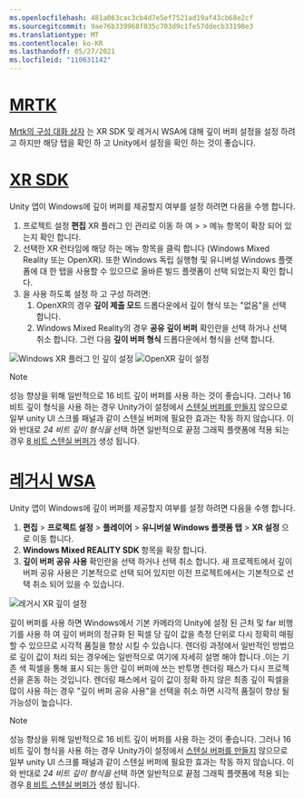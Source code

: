 ```yaml
---
ms.openlocfilehash: 481a063cac3cb4d7e5ef7521ad19af43cb68e2cf
ms.sourcegitcommit: 9ae76b339968f035c703d9c1fe57ddecb33198e3
ms.translationtype: MT
ms.contentlocale: ko-KR
ms.lasthandoff: 05/27/2021
ms.locfileid: "110631142"
---
```

# <a name="mrtk"></a>[MRTK](#tab/mrtk)
<!-- NEVER CHANGE THE ABOVE LINE! -->

[Mrtk의 구성 대화 상자](/windows/mixed-reality/mrtk-unity/configuration/mrtk-configuration-dialog) 는 XR SDK 및 레거시 WSA에 대해 깊이 버퍼 설정을 설정 하려고 하지만 해당 탭을 확인 하 고 Unity에서 설정을 확인 하는 것이 좋습니다.

# <a name="xr-sdk"></a>[XR SDK](#tab/xr)
<!-- NEVER CHANGE THE ABOVE LINE! -->

Unity 앱이 Windows에 깊이 버퍼를 제공할지 여부를 설정 하려면 다음을 수행 합니다.

1. 프로젝트 설정 **편집** XR 플러그 인 관리로 이동 하 여  >    >   메뉴 항목이 확장 되어 있는지 확인 합니다.
2. 선택한 XR 런타임에 해당 하는 메뉴 항목을 클릭 합니다 (Windows Mixed Reality 또는 OpenXR). 또한 Windows 독립 실행형 및 유니버설 Windows 플랫폼에 대 한 탭을 사용할 수 있으므로 올바른 빌드 플랫폼이 선택 되었는지 확인 합니다.
3. 을 사용 하도록 설정 하 고 구성 하려면:
    1. OpenXR의 경우 **깊이 제출 모드** 드롭다운에서 깊이 형식 또는 "없음"을 선택 합니다.
    2. Windows Mixed Reality의 경우 **공유 깊이 버퍼** 확인란을 선택 하거나 선택 취소 합니다. 그런 다음 **깊이 버퍼 형식** 드롭다운에서 형식을 선택 합니다.

![Windows XR 플러그 인 깊이 설정 ](../../images/xrsdk-winxr-depth.png)
 ![ OpenXR 깊이 설정](../../images/xrsdk-openxr-depth.png)

> [!NOTE]
> 성능 향상을 위해 일반적으로 16 비트 깊이 버퍼를 사용 하는 것이 좋습니다. 그러나 16 비트 깊이 형식을 사용 하는 경우 Unity가이 설정에서 [스텐실 버퍼를 만들지](https://docs.unity3d.com/ScriptReference/RenderTexture-depth.html) 않으므로 일부 unity UI 스크롤 패널과 같이 스텐실 버퍼에 필요한 효과는 작동 하지 않습니다. 이와 반대로 *24 비트 깊이 형식을* 선택 하면 일반적으로 끝점 그래픽 플랫폼에 적용 되는 경우 [8 비트 스텐실 버퍼가](https://docs.unity3d.com/Manual/SL-Stencil.html) 생성 됩니다.

# <a name="legacy-wsa"></a>[레거시 WSA](#tab/wsa)
<!-- NEVER CHANGE THE ABOVE LINE! -->

Unity 앱이 Windows에 깊이 버퍼를 제공할지 여부를 설정 하려면 다음을 수행 합니다.

1. **편집**  >  **프로젝트 설정**  >  **플레이어**  >  **유니버설 Windows 플랫폼 탭**  >  **XR 설정** 으로 이동 합니다.
2. **Windows Mixed REALITY SDK** 항목을 확장 합니다.
3. **깊이 버퍼 공유 사용** 확인란을 선택 하거나 선택 취소 합니다. 새 프로젝트에서 깊이 버퍼 공유 사용은 기본적으로 선택 되어 있지만 이전 프로젝트에서는 기본적으로 선택 취소 되어 있을 수 있습니다.

![레거시 XR 깊이 설정](../../images/wmr-depth.png)

깊이 버퍼를 사용 하면 Windows에서 기본 카메라의 Unity에 설정 된 근처 및 far 비행기를 사용 하 여 깊이 버퍼의 정규화 된 픽셀 당 깊이 값을 측정 단위로 다시 정확히 매핑할 수 있으므로 시각적 품질을 향상 시킬 수 있습니다. 렌더링 과정에서 일반적인 방법으로 깊이 값이 처리 되는 경우에는 일반적으로 여기에 자세히 설명 해야 합니다 .이는 기존 색 픽셀을 통해 표시 되는 동안 깊이 버퍼에 쓰는 반투명 렌더링 패스가 다시 프로젝션을 혼동 하는 것입니다.  렌더링 패스에서 깊이 값이 정확 하지 않은 최종 깊이 픽셀을 많이 사용 하는 경우 "깊이 버퍼 공유 사용"을 선택을 취소 하면 시각적 품질이 향상 될 가능성이 높습니다.

> [!NOTE]
> 성능 향상을 위해 일반적으로 16 비트 깊이 버퍼를 사용 하는 것이 좋습니다. 그러나 16 비트 깊이 형식을 사용 하는 경우 Unity가이 설정에서 [스텐실 버퍼를 만들지](https://docs.unity3d.com/ScriptReference/RenderTexture-depth.html) 않으므로 일부 unity UI 스크롤 패널과 같이 스텐실 버퍼에 필요한 효과는 작동 하지 않습니다. 이와 반대로 *24 비트 깊이 형식을* 선택 하면 일반적으로 끝점 그래픽 플랫폼에 적용 되는 경우 [8 비트 스텐실 버퍼가](https://docs.unity3d.com/Manual/SL-Stencil.html) 생성 됩니다.